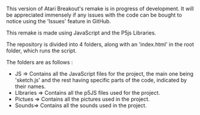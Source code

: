 This version of Atari Breakout's remake is in progress of development. It will be appreciated immensely if any issues with the code can be bought to notice using the 'Issues' feature in GitHub.

This remake is made using JavaScript and the P5js Libraries.

The repository is divided into 4 folders, along with an 'index.html' in the root folder, which runs the script.

The folders are as follows :
 - JS => Contains all the JavaScript files for the project, the main one being 'sketch.js' and the rest having specific parts of the code, indicated by their names.
 - LIbraries => Contains all the p5JS files used for the project.
 - Pictues => Contains all the pictures used in the project.
 - Sounds=> Contains all the sounds used in the project.
